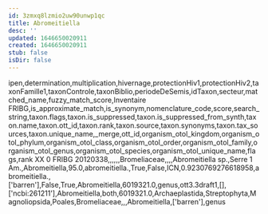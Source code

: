 ```yaml
---
id: 3zmxq8lzmio2uw90unwp1qc
title: Abromeitiella
desc: ''
updated: 1646650020911
created: 1646650020911
stub: false
isDir: false
---
```

ipen,determination,multiplication,hivernage,protectionHiv1,protectionHiv2,taxonFamille1,taxonControle,taxonBiblio,periodeDeSemis,idTaxon,secteur,matched_name,fuzzy_match_score,Inventaire FRIBG,is_approximate_match,is_synonym,nomenclature_code,score,search_string,taxon.flags,taxon.is_suppressed,taxon.is_suppressed_from_synth,taxon.name,taxon.ott_id,taxon.rank,taxon.source,taxon.synonyms,taxon.tax_sources,taxon.unique_name,_merge,ott_id,organism_otol_kingdom,organism_otol_phylum,organism_otol_class,organism_otol_order,organism_otol_family,organism_otol_genus,organism_otol_species,organism_otol_unique_name,flags,rank
XX 0 FRIBG 20120338,,,,,,Bromeliaceae,,,,Abromeitiella sp.,Serre 1 Am.,Abromeitiella,95.0,abromeitiella.,True,False,ICN,0.9230769276618958,abromeitiella.,['barren'],False,True,Abromeitiella,6019321.0,genus,ott3.3draft1,[],['ncbi:261211'],Abromeitiella,both,6019321.0,Archaeplastida,Streptophyta,Magnoliopsida,Poales,Bromeliaceae,,,Abromeitiella,['barren'],genus

